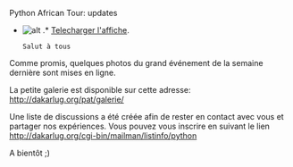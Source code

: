 
 Python African Tour: updates
* ![alt](https://raw.github.com/Dakarlug/site-datas/master/datas/reddit.png "") .*  [Telecharger l'affiche](https://raw.github.com/Dakarlug/site-datas/master/datas/pdf "").
    
      Salut à tous

Comme promis, quelques photos du grand événement de la semaine dernière sont mises en ligne.

La petite galerie est disponible sur cette adresse: http://dakarlug.org/pat/galerie/

Une liste de discussions a été créée afin de rester en contact avec vous et partager nos expériences. Vous pouvez vous inscrire en suivant le lien http://dakarlug.org/cgi-bin/mailman/listinfo/python

A bientôt ;)
    
    
    



    



    



    



    



    



 
    
     